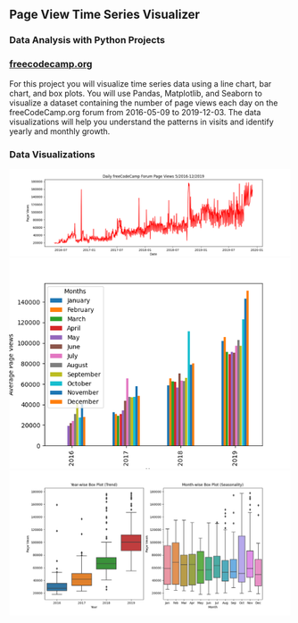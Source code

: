 ## Page View Time Series Visualizer
### Data Analysis with Python Projects
### [freecodecamp.org](https://www.freecodecamp.org/learn/data-analysis-with-python/data-analysis-with-python-projects/page-view-time-series-visualizer)

For this project you will visualize time series data using a line chart, bar chart, and box plots. You will use Pandas, Matplotlib, and Seaborn to
visualize a dataset containing the number of page views each day on the freeCodeCamp.org forum from 2016-05-09 to 2019-12-03. The
data visualizations will help you understand the patterns in visits and identify yearly and monthly growth.

### Data Visualizations
![Line chart](https://github.com/najalhaj/time-series-visualizer/blob/main/line_plot.png)
![Bar chart](https://github.com/najalhaj/time-series-visualizer/blob/main/bar_plot.png)
![Box plots](https://github.com/najalhaj/time-series-visualizer/blob/main/box_plot.png)
